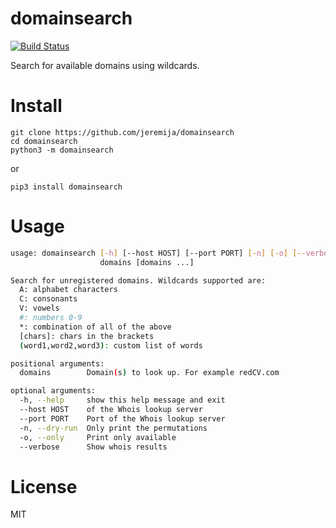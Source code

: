 # domainsearch

[![Build Status](https://travis-ci.com/jeremija/domainsearch.svg?branch=master)](https://travis-ci.com/jeremija/domainsearch)

Search for available domains using wildcards.

# Install

```
git clone https://github.com/jeremija/domainsearch
cd domainsearch
python3 -m domainsearch
```

or

```
pip3 install domainsearch
```

# Usage

```bash
usage: domainsearch [-h] [--host HOST] [--port PORT] [-n] [-o] [--verbose]
                    domains [domains ...]

Search for unregistered domains. Wildcards supported are:
  A: alphabet characters
  C: consonants
  V: vowels
  #: numbers 0-9
  *: combination of all of the above
  [chars]: chars in the brackets
  (word1,word2,word3): custom list of words

positional arguments:
  domains        Domain(s) to look up. For example redCV.com

optional arguments:
  -h, --help     show this help message and exit
  --host HOST    of the Whois lookup server
  --port PORT    Port of the Whois lookup server
  -n, --dry-run  Only print the permutations
  -o, --only     Print only available
  --verbose      Show whois results
```

# License

MIT
